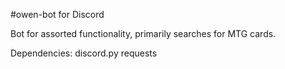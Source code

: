 #owen-bot for Discord

Bot for assorted functionality, primarily searches for MTG cards.

Dependencies:
    discord.py
    requests